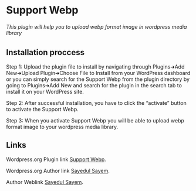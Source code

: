 # Support Webp

###### This plugin will help you to upload webp format image in wordpress media library

## Installation proccess

Step 1: Upload the plugin file to install by navigating through Plugins➔Add New➔Upload Plugin➔Choose File to Install from your WordPress dashboard or you can simply search for the Support Webp from the plugin directory by going to Plugins➔Add New and search for the plugin in the search tab to install it on your WordPress site.

Step 2: After successful installation, you have to click the “activate” button to activate the Support Webp.

Step 3: When you activate Support Webp you will be able to upload webp format image to your wordpress media library.

## Links

Wordpress.org Plugin link [Support Webp](https://wordpress.org/plugins/support-webp/).

Wordpress.org Author link [Sayedul Sayem](https://profiles.wordpress.org/sayedulsayem/).

Author Weblink [Sayedul Sayem](https://sayedulsayem.com).